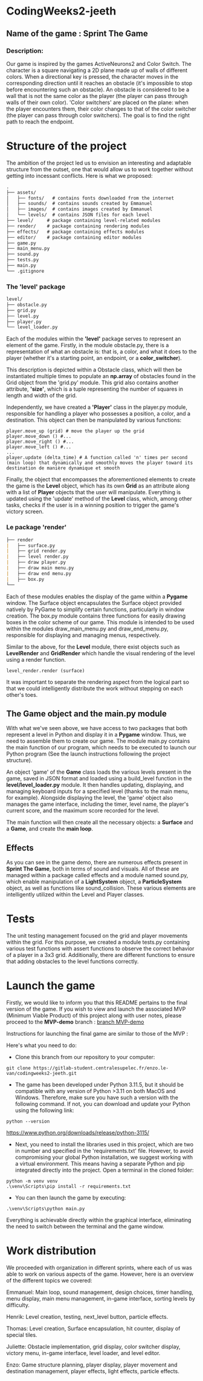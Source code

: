 # CodingWeeks2-jeeth

## Name of the game : Sprint  The Game

### Description:
Our game is inspired by the games ActiveNeurons2 and Color Switch. The character is a square navigating a 2D plane made up of walls of different colors. When a directional key is pressed, the character moves in the corresponding direction until it reaches an obstacle (it's impossible to stop before encountering such an obstacle). An obstacle is considered to be a wall that is not the same color as the player (the player can pass through walls of their own color). 'Color switchers' are placed on the plane: when the player encounters them, their color changes to that of the color switcher (the player can pass through color switchers). The goal is to find the right path to reach the endpoint.

# Structure of the project

The ambition of the project led us to envision an interesting and adaptable structure from the outset, one that would allow us to work together without getting into incessant conflicts. Here is what we proposed:

```markdown
.
├── assets/
│   ├── fonts/   # contains fonts downloaded from the internet
│   ├── sounds/  # contains sounds created by Emmanuel
│   ├── images/  # contains images created by Emmanuel
│   └── levels/  # contains JSON files for each level
├── level/     # package containing level-related modules
├── render/    # package containing rendering modules
├── effects/   # package containing effects modules
├── editor/    # package containing editor modules
├── game.py
├── main_menu.py
├── sound.py
├── tests.py
├── main.py
└── .gitignore
```
### The 'level' package
```markdown
level/
├── obstacle.py
├── grid.py
├── level.py
├── player.py
└── level_loader.py
```
Each of the modules within the **'level'** package serves to represent an element of the game. Firstly, in the module obstacle.py, there is a representation of what an obstacle is: that is, a color, and what it does to the player (whether it's a starting point, an endpoint, or a **color_switcher**).

This description is depicted within a Obstacle class, which will then be instantiated multiple times to populate an **np.array** of obstacles found in the Grid object from the 'grid.py' module. This grid also contains another attribute, **'size'**, which is a tuple representing the number of squares in length and width of the grid.

Independently, we have created a **'Player'** class in the player.py module, responsible for handling a player who possesses a position, a color, and a destination. This object can then be manipulated by various functions:

```
player.move_up (grid) # move the player up the grid
player.move_down () #...
player.move_right () #...
player.move_left () #...
...
player.update (delta_time) # A function called 'n' times per second (main loop) that dynamically and smoothly moves the player toward its destination de manière dynamique et smooth
```
Finally, the object that encompasses the aforementioned elements to create the game is the **Level** object, which has its own **Grid** as an attribute along with a list of **Player** objects that the user will manipulate. Everything is updated using the 'update' method of the **Level** class, which, among other tasks, checks if the user is in a winning position to trigger the game's victory screen.

### Le package 'render'
```markdown
├── render
|	├── surface.py
|	├── grid render.py
|	├── level render.py
|	├── draw player.py
|	├── draw main menu.py
|	├── draw end menu.py
|	├── box.py
└──
```
Each of these modules enables the display of the game within a **Pygame** window. The Surface object encapsulates the Surface object provided natively by PyGame to simplify certain functions, particularly in window creation. The box.py module contains three functions for easily drawing boxes in the color scheme of our game. This module is intended to be used within the modules draw_main_menu.py and draw_end_menu.py, responsible for displaying and managing menus, respectively.

Similar to the above, for the **Level** module, there exist objects such as **LevelRender** and **GridRender** which handle the visual rendering of the level using a render function.

```
level_render.render (surface)
```
It was important to separate the rendering aspect from the logical part so that we could intelligently distribute the work without stepping on each other's toes.

## The Game object and the main.py module

With what we've seen above, we have access to two packages that both represent a level in Python and display it in a **Pygame** window. Thus, we need to assemble them to create our game. The module main.py contains the main function of our program, which needs to be executed to launch our Python program (See the launch instructions following the project structure).

An object 'game' of the **Game** class loads the various levels present in the game, saved in JSON format and loaded using a build_level function in the **level/level_loader.py** module. It then handles updating, displaying, and managing keyboard inputs for a specified level (thanks to the main menu, for example). Alongside displaying the level, the 'game' object also manages the game interface, including the timer, level name, the player's current score, and the maximum score recorded for the level.

The main function will then create all the necessary objects: a **Surface** and a **Game**, and create the **main loop**.

## Effects

As you can see in the game demo, there are numerous effects present in **Sprint The Game**, both in terms of sound and visuals. All of these are managed within a package called effects and a module named sound.py, which enable manipulation of a **LightSystem** object, a **ParticleSystem** object, as well as functions like sound_collision. These various elements are intelligently utilized within the Level and Player classes.

# Tests

The unit testing management focused on the grid and player movements within the grid. For this purpose, we created a module tests.py containing various test functions with assert functions to observe the correct behavior of a player in a 3x3 grid. Additionally, there are different functions to ensure that adding obstacles to the level functions correctly.

# Launch the game
Firstly, we would like to inform you that this README pertains to the final version of the game. If you wish to view and launch the associated MVP (Minimum Viable Product) of this project along with user notes, please proceed to the **MVP-demo** branch : [branch MVP-demo](https://gitlab-student.centralesupelec.fr/enzo.le-van/codingweeks2-jeeth/-/tree/MVP-demo?ref_type=heads)

Instructions for launching the final game are similar to those of the MVP :

Here's what you need to do:
- Clone this branch from our repository to your computer:
```
git clone https://gitlab-student.centralesupelec.fr/enzo.le-van/codingweeks2-jeeth.git
```
- The game has been developed under Python 3.11.5, but it should be compatible with any version of Python >3.11 on both MacOS and Windows. Therefore, make sure you have such a version with the following command. If not, you can download and update your Python using the following link:
```
python --version
```
https://www.python.org/downloads/release/python-3115/
- Next, you need to install the libraries used in this project, which are two in number and specified in the 'requirements.txt' file. However, to avoid compromising your global Python installation, we suggest working with a virtual environment. This means having a separate Python and pip integrated directly into the project. Open a terminal in the cloned folder:
```
python -m venv venv
.\venv\Scripts\pip install -r requirements.txt
```
- You can then launch the game by executing:
```
.\venv\Scripts\python main.py
```
Everything is achievable directly within the graphical interface, eliminating the need to switch between the terminal and the game window.

# Work distribution

We proceeded with organization in different sprints, where each of us was able to work on various aspects of the game. However, here is an overview of the different topics we covered:

Emmanuel: Main loop, sound management, design choices, timer handling, menu display, main menu management, in-game interface, sorting levels by difficulty.

Henrik: Level creation, testing, next_level button, particle effects.

Thomas: Level creation, Surface encapsulation, hit counter, display of special tiles.

Juliette: Obstacle implementation, grid display, color switcher display, victory menu, in-game interface, level loader, and level editor.

Enzo: Game structure planning, player display, player movement and destination management, player effects, light effects, particle effects.
